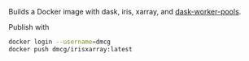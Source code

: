 Builds a Docker image with dask, iris, xarray, and
[dask-worker-pools](https://github.com/dmcg/dask-worker-pools).

Publish with

```bash
docker login --username=dmcg
docker push dmcg/irisxarray:latest
```